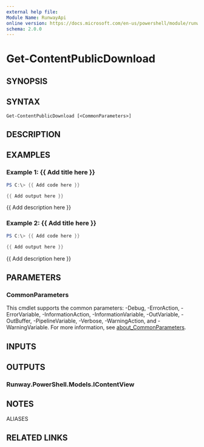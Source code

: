 ```yaml
---
external help file:
Module Name: RunwayApi
online version: https://docs.microsoft.com/en-us/powershell/module/runwayapi/get-contentpublicdownload
schema: 2.0.0
---
```


# Get-ContentPublicDownload

## SYNOPSIS


## SYNTAX

```
Get-ContentPublicDownload [<CommonParameters>]
```

## DESCRIPTION


## EXAMPLES

### Example 1: {{ Add title here }}
```powershell
PS C:\> {{ Add code here }}

{{ Add output here }}
```

{{ Add description here }}

### Example 2: {{ Add title here }}
```powershell
PS C:\> {{ Add code here }}

{{ Add output here }}
```

{{ Add description here }}

## PARAMETERS

### CommonParameters
This cmdlet supports the common parameters: -Debug, -ErrorAction, -ErrorVariable, -InformationAction, -InformationVariable, -OutVariable, -OutBuffer, -PipelineVariable, -Verbose, -WarningAction, and -WarningVariable. For more information, see [about_CommonParameters](http://go.microsoft.com/fwlink/?LinkID=113216).

## INPUTS

## OUTPUTS

### Runway.PowerShell.Models.IContentView

## NOTES

ALIASES

## RELATED LINKS

